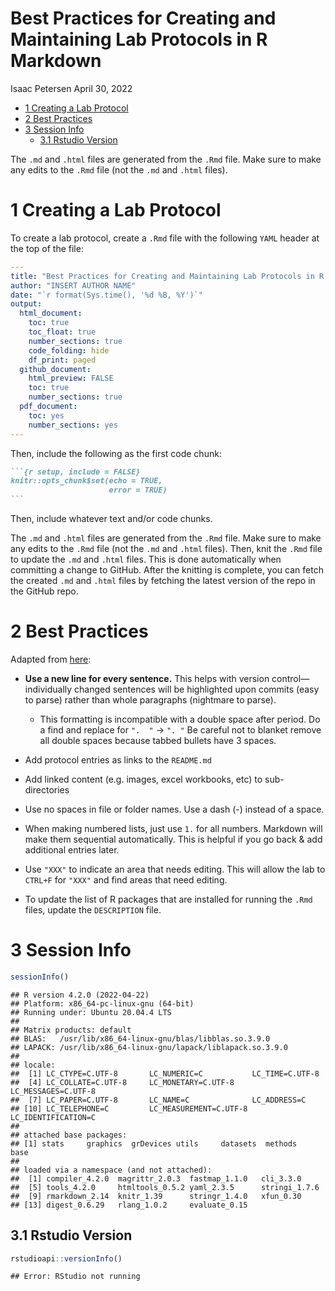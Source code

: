 Best Practices for Creating and Maintaining Lab Protocols in R Markdown
================
Isaac Petersen
April 30, 2022

-   <a href="#1-creating-a-lab-protocol"
    id="toc-1-creating-a-lab-protocol">1 Creating a Lab Protocol</a>
-   <a href="#2-best-practices" id="toc-2-best-practices">2 Best
    Practices</a>
-   <a href="#3-session-info" id="toc-3-session-info">3 Session Info</a>
    -   <a href="#31-rstudio-version" id="toc-31-rstudio-version">3.1 Rstudio
        Version</a>

The `.md` and `.html` files are generated from the `.Rmd` file. Make
sure to make any edits to the `.Rmd` file (not the `.md` and `.html`
files).

# 1 Creating a Lab Protocol

To create a lab protocol, create a `.Rmd` file with the following `YAML`
header at the top of the file:

``` yaml
---
title: "Best Practices for Creating and Maintaining Lab Protocols in R Markdown"
author: "INSERT AUTHOR NAME"
date: "`r format(Sys.time(), '%d %B, %Y')`"
output: 
  html_document:
    toc: true
    toc_float: true
    number_sections: true
    code_folding: hide
    df_print: paged
  github_document:
    html_preview: FALSE
    toc: true
    number_sections: true
  pdf_document:
    toc: yes
    number_sections: yes
---
```

Then, include the following as the first code chunk:

```` markdown
```{r setup, include = FALSE}
knitr::opts_chunk$set(echo = TRUE,
                      error = TRUE)
```
````

Then, include whatever text and/or code chunks.

The `.md` and `.html` files are generated from the `.Rmd` file. Make
sure to make any edits to the `.Rmd` file (not the `.md` and `.html`
files). Then, knit the `.Rmd` file to update the `.md` and `.html`
files. This is done automatically when committing a change to GitHub.
After the knitting is complete, you can fetch the created `.md` and
`.html` files by fetching the latest version of the repo in the GitHub
repo.

# 2 Best Practices

Adapted from
[here](https://github.com/lowepowerlab/protocols/blob/main/markdown_best_practices.md):

-   **Use a new line for every sentence.** This helps with version
    control—individually changed sentences will be highlighted upon
    commits (easy to parse) rather than whole paragraphs (nightmare to
    parse).

    -   This formatting is incompatible with a double space after
        period. Do a find and replace for `".  "` → `". "` Be careful
        not to blanket remove all double spaces because tabbed bullets
        have 3 spaces.

-   Add protocol entries as links to the `README.md`

-   Add linked content (e.g. images, excel workbooks, etc) to
    sub-directories

-   Use no spaces in file or folder names. Use a dash (-) instead of a
    space.

-   When making numbered lists, just use `1.` for all numbers. Markdown
    will make them sequential automatically. This is helpful if you go
    back & add additional entries later.

-   Use `"XXX"` to indicate an area that needs editing. This will allow
    the lab to `CTRL+F` for `"XXX"` and find areas that need editing.

-   To update the list of R packages that are installed for running the
    `.Rmd` files, update the `DESCRIPTION` file.

# 3 Session Info

``` r
sessionInfo()
```

    ## R version 4.2.0 (2022-04-22)
    ## Platform: x86_64-pc-linux-gnu (64-bit)
    ## Running under: Ubuntu 20.04.4 LTS
    ## 
    ## Matrix products: default
    ## BLAS:   /usr/lib/x86_64-linux-gnu/blas/libblas.so.3.9.0
    ## LAPACK: /usr/lib/x86_64-linux-gnu/lapack/liblapack.so.3.9.0
    ## 
    ## locale:
    ##  [1] LC_CTYPE=C.UTF-8       LC_NUMERIC=C           LC_TIME=C.UTF-8       
    ##  [4] LC_COLLATE=C.UTF-8     LC_MONETARY=C.UTF-8    LC_MESSAGES=C.UTF-8   
    ##  [7] LC_PAPER=C.UTF-8       LC_NAME=C              LC_ADDRESS=C          
    ## [10] LC_TELEPHONE=C         LC_MEASUREMENT=C.UTF-8 LC_IDENTIFICATION=C   
    ## 
    ## attached base packages:
    ## [1] stats     graphics  grDevices utils     datasets  methods   base     
    ## 
    ## loaded via a namespace (and not attached):
    ##  [1] compiler_4.2.0  magrittr_2.0.3  fastmap_1.1.0   cli_3.3.0      
    ##  [5] tools_4.2.0     htmltools_0.5.2 yaml_2.3.5      stringi_1.7.6  
    ##  [9] rmarkdown_2.14  knitr_1.39      stringr_1.4.0   xfun_0.30      
    ## [13] digest_0.6.29   rlang_1.0.2     evaluate_0.15

## 3.1 Rstudio Version

``` r
rstudioapi::versionInfo()
```

    ## Error: RStudio not running
